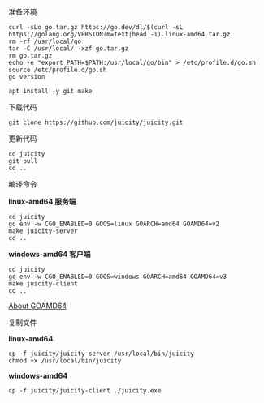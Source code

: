 准备环境

```
curl -sLo go.tar.gz https://go.dev/dl/$(curl -sL https://golang.org/VERSION?m=text|head -1).linux-amd64.tar.gz
rm -rf /usr/local/go
tar -C /usr/local/ -xzf go.tar.gz
rm go.tar.gz
echo -e "export PATH=$PATH:/usr/local/go/bin" > /etc/profile.d/go.sh
source /etc/profile.d/go.sh
go version
```

```
apt install -y git make
```

下载代码

```
git clone https://github.com/juicity/juicity.git
```

更新代码

```
cd juicity
git pull
cd ..
```

编译命令

**linux-amd64 服务端**

```
cd juicity
go env -w CGO_ENABLED=0 GOOS=linux GOARCH=amd64 GOAMD64=v2
make juicity-server
cd ..
```

**windows-amd64 客户端**

```
cd juicity
go env -w CGO_ENABLED=0 GOOS=windows GOARCH=amd64 GOAMD64=v3
make juicity-client
cd ..
```

[About GOAMD64](https://github.com/golang/go/wiki/MinimumRequirements#amd64)

复制文件

**linux-amd64**

```
cp -f juicity/juicity-server /usr/local/bin/juicity
chmod +x /usr/local/bin/juicity
```

**windows-amd64**

```
cp -f juicity/juicity-client ./juicity.exe
```
